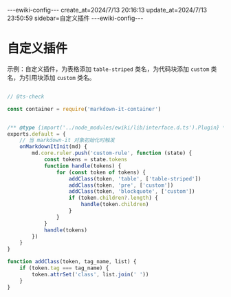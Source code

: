 ---ewiki-config---
create_at=2024/7/13 20:16:13
update_at=2024/7/13 23:50:59
sidebar=自定义插件
---ewiki-config---


 
# 自定义插件 

示例：自定义插件，为表格添加 `table-striped` 类名，为代码块添加 `custom` 类名，为引用块添加 `custom` 类名。

```js

// @ts-check

const container = require('markdown-it-container')


/** @type {import('../node_modules/ewiki/lib/interface.d.ts').Plugin} */
exports.default = {
    // 当 markdown-it 对象初始化时触发
    onMarkdownItInit(md) {
        md.core.ruler.push('custom-rule', function (state) {
            const tokens = state.tokens
            function handle(tokens) {
                for (const token of tokens) {
                    addClass(token, 'table', ['table-striped'])
                    addClass(token, 'pre', ['custom'])
                    addClass(token, 'blockquote', ['custom'])
                    if (token.children?.length) {
                        handle(token.children)
                    }
                }
            }
            handle(tokens)
        })
    }
}

function addClass(token, tag_name, list) {
    if (token.tag === tag_name) {
        token.attrSet('class', list.join(' '))
    }
}

```